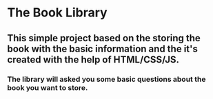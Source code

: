 # The Book Library

## This simple project based on the storing the book with the basic information and the it's created with the help of HTML/CSS/JS.

### The library will asked you some basic questions about the book you want to store.
